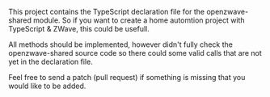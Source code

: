 This project contains the TypeScript declaration file for the openzwave-shared module. 
So if you want to create a home automtion project with TypeScript & ZWave, this could be usefull.

All methods should be implemented, however didn't fully check the openzwave-shared source code so there could some valid calls that are not yet in the declaration file. 

Feel free to send a patch (pull request) if something is missing that you would like to be added.

